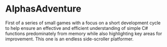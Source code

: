 # AlphasAdventure
First of a series of small games with a focus on a short development cycle to help ensure an effective and efficient understanding of simple C# functions predominately from memory while also highlighting key areas for improvement. This one is an endless side-scroller platformer.

